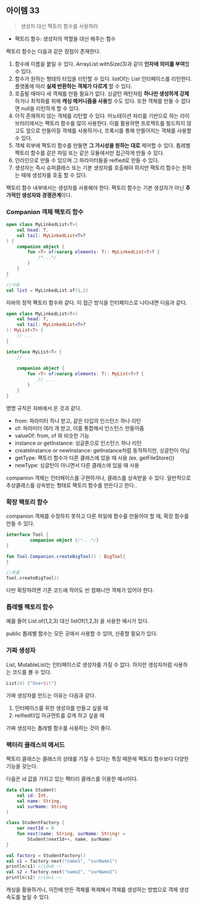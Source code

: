 ## 아이템 33
> 생성자 대신 팩토리 함수를 사용하라

* 팩토리 함수: 생성자의 역할을 대신 해주는 함수

팩토리 함수는 다음과 같은 장점이 존재한다.

1. 함수에 이름을 붙일 수 있다.
   ArrayList.withSize(3)과 같이 **인자에 의미를 부여**할 수 있다.
2. 함수가 원하는 형태의 타입을 리턴할 수 있다.
   listOf는 List 인터페이스를 리턴한다. 플랫폼에 따라 **실제 반환하는 객체가 다르게** 할 수 있다.
3. 호출될 때마다 새 객체를 만들 필요가 없다.
   싱글턴 패턴처럼 **하나만 생성하게 강제**하거나 최적화를 위해 **캐싱 메커니즘을 사용**할 수도 있다. 또한 객체를 만들 수 없다면 null을 리턴하게 할 수 있다.
4. 아직 존재하지 않는 객체를 리턴할 수 있다.
   어노테이션 처리를 기반으로 하는 라이브러리에서는 팩토리 함수를 많이 사용한다. 이를 활용하면 프로젝트를 빌드하지 않고도 앞으로 만들어질 객체를 사용하거나, 프록시를 통해 만들어지는 객체를 사용할 수 있다.
5. 객체 외부에 팩토리 함수를 만들면 **그 가시성을 원하는 대로** 제어할 수 있다.
   톱레벨 팩토리 함수를 같은 파일 또는 같은 모듈에서만 접근하게 만들 수 있다.
6. 인라인으로 만들 수 있으며 그 파라미터들을 reified로 만들 수 있다.
7. 생성자는 즉시 슈퍼클래스 또는 기본 생성자를 호출해야 하지만 팩토리 함수는 원하는 때에 생성자를 호출 할 수 있다.

팩토리 함수 내부에서는 생성자를 사용해야 한다. 팩토리 함수는 기본 생성자가 아닌 **추가적인 생성자와 경쟁관계**이다.

### Companion 객체 팩토리 함수
```kotlin
open class MyLinkedList<T>(
    val head: T,
    val tail: MyLinkedList<T>?
) {
    companion object {
        fun <T> of(vararg elements: T): MyLinkedList<T>? {
            /*...*/
        }
    }
}

//사용
val list = MyLinkedList.of(1,2)
```
자바의 정적 팩토리 함수와 같다. 이 접근 방식을 인터페이스로 나타내면 다음과 같다.

```kotlin
open class MyLinkedList<T>(
    val head: T,
    val tail: MyLinkedList<T>?
): MyList<T> {
	// ...
}

interface MyList<T> {
    // ...
    
    companion object {
        fun <T> of(vararg elements: T): MyList<T>? {
            // ...
        }
    }
}
```

명명 규칙은 자바에서 온 것과 같다.
* from: 파라미터 하나 받고, 같은 타입의 인스턴스 하나 리턴
* of: 파라미터 여러 개 받고, 이를 통합해서 인스턴스 만들어줌
* valueOf: from, of 와 비슷한 기능
* instance or getInstance: 싱글톤으로 인스턴스 하나 리턴
* createInstance or newInstance: getInstance처럼 동작하지만, 싱글턴이 아님
* getType: 팩토리 함수가 다른 클래스에 있을 때 사용 (ex. getFileStore())
* newType: 싱글턴이 아니면서 다른 클래스에 있을 때 사용

companion 객체는 인터페이스를 구현하거나, 클래스를 상속받을 수 있다. 일반적으로 추상클래스를 상속받는 형태로 팩토리 함수를 만든다고 한다..

### 확장 팩토리 함수
companion 객체를 수정하지 못하고 다른 파일에 함수를 만들어야 할 때, 확장 함수를 만들 수 있다.

```kotlin
interface Tool {
         companion object {/*...*/}
}

fun Tool.Companion.createBigTool() : BigTool{
}

//호출
Tool.createBigTool()
```
다만 확장하려면 기존 코드에 적어도 빈 컴패니언 객체가 있어야 한다.

### 톱레벨 팩토리 함수
예를 들어 List.of(1,2,3) 대신 listOf(1,2,3) 을 사용한 예시가 있다.

public 톱레벨 함수는 모든 곳에서 사용할 수 있어, 신중할 필요가 있다.

### 가짜 생성자

List, MutableList는 인터페이스로 생성자를 가질 수 없다. 하지만 생성자처럼 사용하는 코드를 볼 수 있다.
```kotlin
List(4) {"User$it"}
```

가짜 생성자를 만드는 이유는 다음과 같다.

1. 인터페이스를 위한 생성자를 만들고 싶을 때
2. reified타입 아규먼트를 갖게 하고 싶을 때

가짜 생성자는 톱레벨 함수를 사용하는 것이 좋다.

### 팩터리 클래스의 메서드
팩토리 클래스는 클래스의 상태를 가질 수 있다는 특징 때문에 팩토리 함수보다 다양한 기능을 갖는다.

다음은 id 값을 가지고 있는 팩터리 클래스를 이용한 예시이다.
```kotlin
data class Student(
    val id: Int,
    val name: String,
    val surName: String
)

class StudentFactory {
    var nextId = 0
    fun next(name: String, surName: String) =
        Student(nextId++, name, surName)
}

val factory = StudentFactory()
val s1 = factory.next("name1", "surName1")
println(s1) //id=0 ~~
val s2 = factory.next("name2", "surName2")
println(s2) //id=1 ~~ 
```

캐싱을 활용하거나, 이전에 만든 객체를 복제해서 객체를 생성하는 방법으로 객체 생성 속도를 높일 수 있다.







